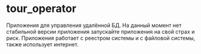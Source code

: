 # tour_operator
Приложения для управления удалённой БД.
На данный момент нет стабильной версии приложения запускайте приложения на свой страх и риск. 
Приложения работает с реестром системы и с файловой системы, также использует интернет.
